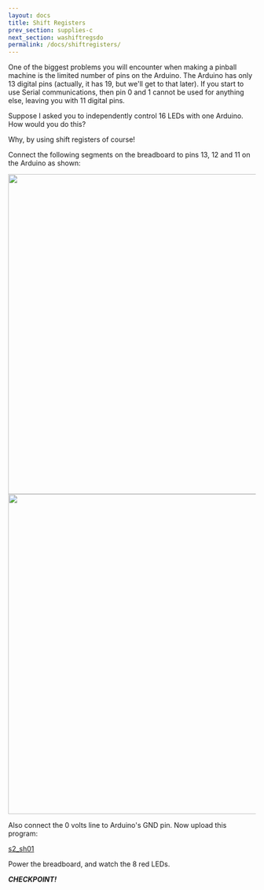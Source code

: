 ```yaml
---
layout: docs
title: Shift Registers
prev_section: supplies-c
next_section: washiftregsdo 
permalink: /docs/shiftregisters/
---
```


One of the biggest problems you will encounter when making a pinball
machine is the limited number of pins on the Arduino. The Arduino has
only 13 digital pins (actually, it has 19, but we'll get to that
later). If you start to use Serial communications, then pin 0 and 1
cannot be used for anything else, leaving you with 11 digital pins.

Suppose I asked you to independently control 16 LEDs with one
Arduino. How would you do this?

Why, by using shift registers of course!

Connect the following segments on the breadboard to pins 13, 12 and 11
on the Arduino as shown:

<img src="{{ site.baseurl }}/img/c-shiftreg-highlights.png" style="width: 650px"/>

<img src="{{ site.baseurl }}/img/c-shiftreg-highlights-close.png" style="width: 650px"/>


Also connect the 0 volts line to Arduino's GND pin.
Now upload this program:

<a href="/sketches/s2_sh01.txt">s2_sh01</a>

Power the breadboard, and watch the 8 red LEDs.

**_CHECKPOINT!_**


